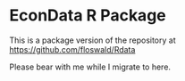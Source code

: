 
# EconData R Package

This is a package version of the repository at 
https://github.com/floswald/Rdata

Please bear with me while I migrate to here.
